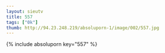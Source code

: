```yaml
--- 
layout: sieutv
title: 557
tags: ["0k"]
thumb: http://94.23.248.219/absoluporn-1/image/002/557.jpg
---
```

{% include absoluporn key="557" %} 
